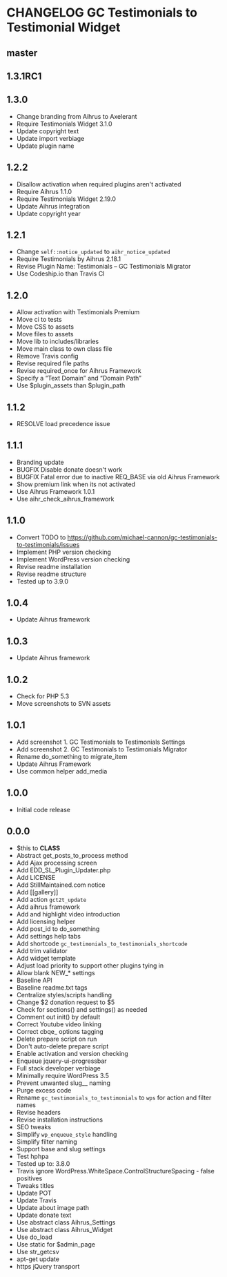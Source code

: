 # CHANGELOG GC Testimonials to Testimonial Widget

## master

## 1.3.1RC1

## 1.3.0
* Change branding from Aihrus to Axelerant
* Require Testimonials Widget 3.1.0
* Update copyright text
* Update import verbiage
* Update plugin name

## 1.2.2
* Disallow activation when required plugins aren't activated
* Require Aihrus 1.1.0
* Require Testimonials Widget 2.19.0
* Update Aihrus integration
* Update copyright year

## 1.2.1
* Change `self::notice_updated` to `aihr_notice_updated`
* Require Testimonials by Aihrus 2.18.1
* Revise Plugin Name: Testimonials – GC Testimonials Migrator
* Use Codeship.io than Travis CI

## 1.2.0
* Allow activation with Testimonials Premium
* Move ci to tests
* Move CSS to assets
* Move files to assets
* Move lib to includes/libraries
* Move main class to own class file
* Remove Travis config
* Revise required file paths
* Revise required_once for Aihrus Framework
* Specify a “Text Domain” and “Domain Path”
* Use $plugin_assets than $plugin_path

## 1.1.2
* RESOLVE load precedence issue

## 1.1.1
* Branding update
* BUGFIX Disable donate doesn't work
* BUGFIX Fatal error due to inactive REQ_BASE via old Aihrus Framework
* Show premium link when its not activated
* Use Aihrus Framework 1.0.1
* Use aihr_check_aihrus_framework

## 1.1.0
* Convert TODO to https://github.com/michael-cannon/gc-testimonials-to-testimonials/issues
* Implement PHP version checking
* Implement WordPress version checking
* Revise readme installation
* Revise readme structure
* Tested up to 3.9.0

## 1.0.4
* Update Aihrus framework

## 1.0.3
* Update Aihrus framework

## 1.0.2
* Check for PHP 5.3
* Move screenshots to SVN assets

## 1.0.1
* Add screenshot 1. GC Testimonials to Testimonials Settings
* Add screenshot 2. GC Testimonials to Testimonials Migrator
* Rename do_something to migrate_item
* Update Aihrus Framework
* Use common helper add_media

## 1.0.0
* Initial code release 

## 0.0.0
* $this to __CLASS__
* Abstract get_posts_to_process method
* Add Ajax processing screen
* Add EDD_SL_Plugin_Updater.php
* Add LICENSE
* Add StillMaintained.com notice
* Add [[gallery]]
* Add action `gct2t_update`
* Add aihrus framework
* Add and highlight video introduction
* Add licensing helper
* Add post_id to do_something
* Add settings help tabs
* Add shortcode `gc_testimonials_to_testimonials_shortcode`
* Add trim validator
* Add widget template
* Adjust load priority to support other plugins tying in
* Allow blank NEW_* settings
* Baseline API
* Baseline readme.txt tags
* Centralize styles/scripts handling
* Change $2 donation request to $5
* Check for sections() and settings() as needed
* Comment out init() by default
* Correct Youtube video linking
* Correct cbqe_ options tagging
* Delete prepare script on run
* Don't auto-delete prepare script
* Enable activation and version checking
* Enqueue jquery-ui-progressbar
* Full stack developer verbiage
* Minimally require WordPress 3.5
* Prevent unwanted slug__ naming
* Purge excess code
* Rename `gc_testimonials_to_testimonials` to `wps` for action and filter names
* Revise headers
* Revise installation instructions
* SEO tweaks
* Simplify `wp_enqueue_style` handling
* Simplify filter naming
* Support base and slug settings
* Test hphpa
* Tested up to: 3.8.0
* Travis ignore WordPress.WhiteSpace.ControlStructureSpacing - false positives
* Tweaks titles
* Update POT
* Update Travis
* Update about image path
* Update donate text
* Use abstract class Aihrus_Settings
* Use abstract class Aihrus_Widget
* Use do_load
* Use static for $admin_page
* Use str_getcsv
* apt-get update
* https jQuery transport